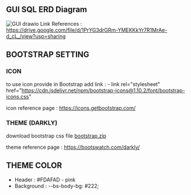 ## GUI SQL ERD Diagram
![GUI drawio](https://user-images.githubusercontent.com/87376058/234751391-bbe460b8-bae7-46af-8ee3-0cc27bf5f74c.png)
Link References : https://drive.google.com/file/d/1PrYG3drGRm-YMEKKkYr7R1MrAe-d_cL_/view?usp=sharing 

## BOOTSTRAP SETTING 
### ICON 
to use icon provide in Bootstrap add link : - link rel="stylesheet" href="https://cdn.jsdelivr.net/npm/bootstrap-icons@1.10.2/font/bootstrap-icons.css"

icon reference page : https://icons.getbootstrap.com/
### THEME (DARKLY)
download bootstrap css file 
[bootstrap.zip](https://github.com/ThongSauWei/GUIass/files/11008826/bootstrap.zip)

theme reference page : https://bootswatch.com/darkly/

## THEME COLOR 
- Header : #FDAFAD - pink
- Background : --bs-body-bg: #222;
